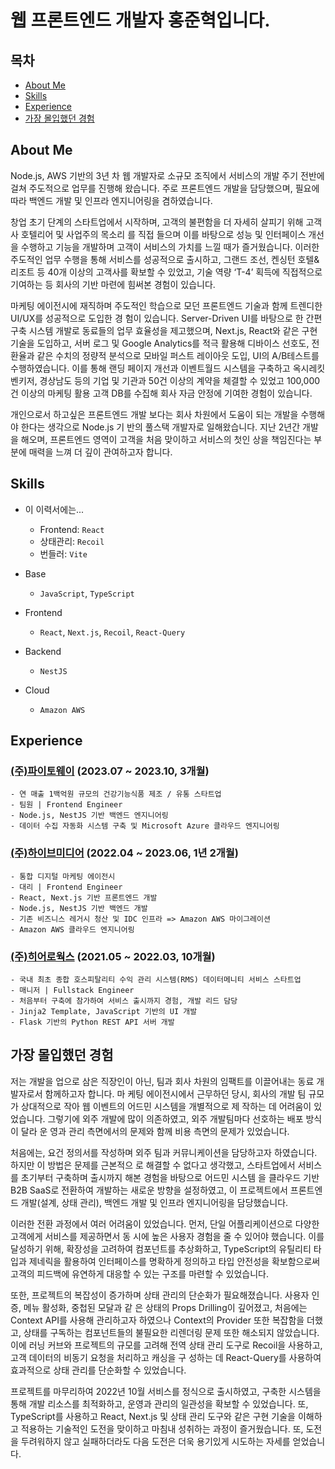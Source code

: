 # 웹 프론트엔드 개발자 홍준혁입니다.

## 목차

- [About Me](#About-Me)
- [Skills](#Skills)
- [Experience](#Experience)
- [가장 몰입했던 경험](#가장-몰입했던-경험)

## About Me

Node.js, AWS 기반의 3년 차 웹 개발자로 소규모 조직에서 서비스의 개발 주기 전반에 걸쳐 주도적으로 업무를 진행해 왔습니다. 주로 프론트엔드 개발을 담당했으며, 필요에 따라 백엔드 개발 및 인프라 엔지니어링을 겸하였습니다.

창업 초기 단계의 스타트업에서 시작하며, 고객의 불편함을 더 자세히 살피기 위해 고객사 호텔리어 및 사업주의 목소리 를 직접 들으며 이를 바탕으로 성능 및 인터페이스 개선을 수행하고 기능을 개발하며 고객이 서비스의 가치를 느낄 때가 즐거웠습니다. 이러한 주도적인 업무 수행을 통해 서비스를 성공적으로 출시하고, 그랜드 조선, 켄싱턴 호텔&리조트 등 40개 이상의 고객사를 확보할 수 있었고, 기술 역량 ‘T-4’ 획득에 직접적으로 기여하는 등 회사의 기반 마련에 힘써본 경험이 있습니다.

마케팅 에이전시에 재직하며 주도적인 학습으로 모던 프론트엔드 기술과 함께 트렌디한 UI/UX를 성공적으로 도입한 경 험이 있습니다. Server-Driven UI를 바탕으로 한 간편 구축 시스템 개발로 동료들의 업무 효율성을 제고했으며, Next.js, React와 같은 구현 기술을 도입하고, 서버 로그 및 Google Analytics를 적극 활용해 디바이스 선호도, 전환율과 같은 수치의 정량적 분석으로 모바일 퍼스트 레이아웃 도입, UI의 A/B테스트를 수행하였습니다. 이를 통해 랜딩 페이지 개선과 이벤트월드 시스템을 구축하고 옥시레킷벤키저, 경상남도 등의 기업 및 기관과 50건 이상의 계약을 체결할 수 있었고 100,000건 이상의 마케팅 활용 고객 DB를 수집해 회사 자금 안정에 기여한 경험이 있습니다.

개인으로서 하고싶은 프론트엔드 개발 보다는 회사 차원에서 도움이 되는 개발을 수행해야 한다는 생각으로 Node.js 기 반의 풀스택 개발자로 일해왔습니다. 지난 2년간 개발을 해오며, 프론트엔드 영역이 고객을 처음 맞이하고 서비스의 첫인 상을 책임진다는 부분에 매력을 느껴 더 깊이 관여하고자 합니다.

## Skills

- 이 이력서에는...
	- Frontend: `React`
	- 상태관리: `Recoil`
	- 번들러: `Vite`

- Base
  - `JavaScript`, `TypeScript`

- Frontend
  - `React`, `Next.js`, `Recoil`, `React-Query`

- Backend
  - `NestJS`

- Cloud
  - `Amazon AWS`

## Experience

### [(주)파이토웨이](https://www.phytoway.team/) (2023.07 ~ 2023.10, 3개월)
	- 연 매출 1백억원 규모의 건강기능식품 제조 / 유통 스타트업
	- 팀원 | Frontend Engineer
	- Node.js, NestJS 기반 백엔드 엔지니어링
	- 데이터 수집 자동화 시스템 구축 및 Microsoft Azure 클라우드 엔지니어링

### [(주)하이브미디어](http://hivemedia.co.kr/) (2022.04 ~ 2023.06, 1년 2개월)
	- 통합 디지털 마케팅 에이전시
	- 대리 | Frontend Engineer
	- React, Next.js 기반 프론트엔드 개발
	- Node.js, NestJS 기반 백엔드 개발
	- 기존 비즈니스 레거시 청산 및 IDC 인프라 => Amazon AWS 마이그레이션
	- Amazon AWS 클라우드 엔지니어링

### [(주)히어로웍스](https://www.heroworks.co.kr) (2021.05 ~ 2022.03, 10개월)
	- 국내 최초 종합 호스피탈리티 수익 관리 시스템(RMS) 데이터메니티 서비스 스타트업
	- 매니저 | Fullstack Engineer
	- 처음부터 구축에 참가하여 서비스 출시까지 경험, 개발 리드 담당
	- Jinja2 Template, JavaScript 기반의 UI 개발
	- Flask 기반의 Python REST API 서버 개발

## 가장 몰입했던 경험

저는 개발을 업으로 삼은 직장인이 아닌, 팀과 회사 차원의 임팩트를 이끌어내는 동료 개발자로서 함께하고자 합니다. 마 케팅 에이전시에서 근무하던 당시, 회사의 개발 팀 규모가 상대적으로 작아 웹 이벤트의 어드민 시스템을 개별적으로 제 작하는 데 어려움이 있었습니다. 그렇기에 외주 개발에 많이 의존하였고, 외주 개발팀마다 선호하는 배포 방식이 달라 운 영과 관리 측면에서의 문제와 함께 비용 측면의 문제가 있었습니다.

처음에는, 요건 정의서를 작성하며 외주 팀과 커뮤니케이션을 담당하고자 하였습니다. 하지만 이 방법은 문제를 근본적으 로 해결할 수 없다고 생각했고, 스타트업에서 서비스를 초기부터 구축하며 출시까지 해본 경험을 바탕으로 어드민 시스템 을 클라우드 기반 B2B SaaS로 전환하여 개발하는 새로운 방향을 설정하였고, 이 프로젝트에서 프론트엔드 개발(설계, 상태 관리), 백엔드 개발 및 인프라 엔지니어링을 담당했습니다.

이러한 전환 과정에서 여러 어려움이 있었습니다. 먼저, 단일 어플리케이션으로 다양한 고객에게 서비스를 제공하면서 동 시에 높은 사용자 경험을 줄 수 있어야 했습니다. 이를 달성하기 위해, 확장성을 고려하여 컴포넌트를 추상화하고, TypeScript의 유틸리티 타입과 제네릭을 활용하여 인터페이스를 명확하게 정의하고 타입 안전성을 확보함으로써 고객의 피드백에 유연하게 대응할 수 있는 구조를 마련할 수 있었습니다.

또한, 프로젝트의 복잡성이 증가하며 상태 관리의 단순화가 필요해졌습니다. 사용자 인증, 메뉴 활성화, 중첩된 모달과 같 은 상태의 Props Drilling이 깊어졌고, 처음에는 Context API를 사용해 관리하고자 하였으나 Context의 Provider 또한 복잡함을 더했고, 상태를 구독하는 컴포넌트들의 불필요한 리렌더링 문제 또한 해소되지 않았습니다. 이에 러닝 커브와 프로젝트의 규모를 고려해 전역 상태 관리 도구로 Recoil을 사용하고, 고객 데이터의 비동기 요청을 처리하고 캐싱을 구 성하는 데 React-Query를 사용하여 효과적으로 상태 관리를 단순화할 수 있었습니다.

프로젝트를 마무리하여 2022년 10월 서비스를 정식으로 출시하였고, 구축한 시스템을 통해 개발 리소스를 최적화하고, 운영과 관리의 일관성을 확보할 수 있었습니다. 또, TypeScript를 사용하고 React, Next.js 및 상태 관리 도구와 같은 구현 기술을 이해하고 적용하는 기술적인 도전을 맞이하고 마침내 성취하는 과정이 즐거웠습니다. 또, 도전을 두려워하지 않고 실패하더라도 다음 도전은 더욱 용기있게 시도하는 자세를 얻었습니다.